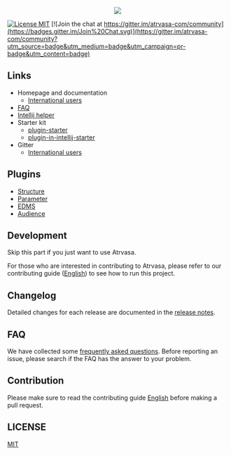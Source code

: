 <p align="center">
  <img src="http://atrvasa.ir/c186fe3568be3a59779035360850b4d9.jpg">
</p>

[![License MIT](https://img.shields.io/badge/license-MIT-blue.svg)](https://github.com/atrvasa/atrvasa.github.io/blob/master/LICENSE)
[![Join the chat at https://gitter.im/atrvasa-com/community](https://badges.gitter.im/Join%20Chat.svg)](https://gitter.im/atrvasa-com/community?utm_source=badge&utm_medium=badge&utm_campaign=pr-badge&utm_content=badge)

## Links

- Homepage and documentation
  - [International users](http://atrvasa.com/)
- [FAQ](./FAQ.md)
- [Intellij helper](https://github.com/atrvasa/intellij-helper)
- Starter kit
  - [plugin-starter](https://github.com/atrvasa/plugin-starter)
  - [plugin-in-intellij-starter](https://github.com/atrvasa/plugin-in-intellij-starter)
- Gitter
  - [International users](https://gitter.im/atrvasa-com/community)

## Plugins

- [Structure](https://github.com/atrvasa/structure)
- [Parameter](https://github.com/atrvasa/parameter)
- [EDMS](https://github.com/atrvasa/edms)
- [Audience](https://github.com/atrvasa/audience)

## Development

Skip this part if you just want to use Atrvasa.

For those who are interested in contributing to Atrvasa, please refer to our contributing guide ([English](https://github.com/atrvasa/atrvasa.github.io/blob/master/.github/CONTRIBUTING.en-US.md)) to see how to run this project.

## Changelog

Detailed changes for each release are documented in the [release notes](https://github.com/atrvasa/atrvasa.github.io/releases).

## FAQ

We have collected some [frequently asked questions](https://github.com/atrvasa/atrvasa.github.io/blob/master/FAQ.md). Before reporting an issue, please search if the FAQ has the answer to your problem.

## Contribution

Please make sure to read the contributing guide [English](https://github.com/atrvasa/atrvasa.github.io/blob/master/.github/CONTRIBUTING.en-US.md) before making a pull request.

## LICENSE

[MIT](LICENSE)

